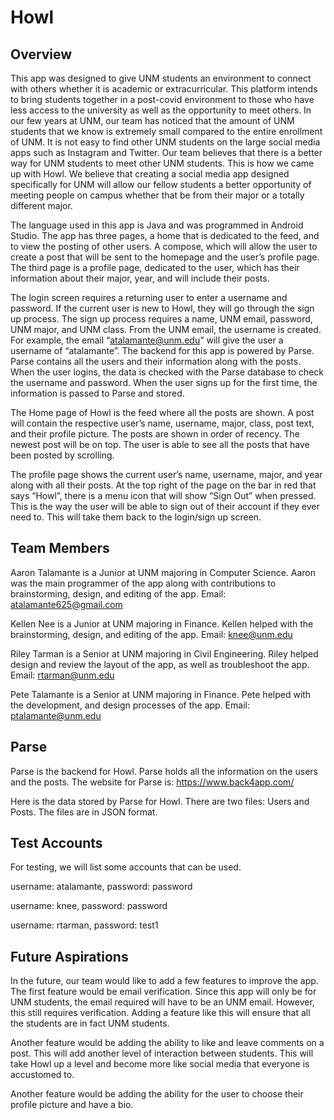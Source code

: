 # Howl

## Overview
This app was designed to give UNM students an environment to connect with others whether it is academic or extracurricular. This platform intends to bring students together in a post-covid environment to those who have less access to the university as well as the opportunity to meet others. In our few years at UNM, our team has noticed that the amount of UNM students that we know is extremely small compared to the entire enrollment of UNM. It is not easy to find other UNM students on the large social media apps such as Instagram and Twitter. Our team believes that there is a better way for UNM students to meet other UNM students. This is how we came up with Howl. We believe that creating a social media app designed specifically for UNM will allow our fellow students a better opportunity of meeting people on campus whether that be from their major or a totally different major. 

The language used in this app is Java and was programmed in Android Studio. The app has three pages, a home that is dedicated to the feed, and to view the posting of other users. A compose, which will allow the user to create a post that will be sent to the homepage and the user’s profile page. The third page is a profile page, dedicated to the user, which has their information about their major, year, and will include their posts. 

The login screen requires a returning user to enter a username and password. If the current user is new to Howl, they will go through the sign up process. The sign up process requires a name, UNM email, password, UNM major, and UNM class. From the UNM email, the username is created. For example, the email “atalamante@unm.edu” will give the user a username of “atalamante”. The backend for this app is powered by Parse. Parse contains all the users and their information along with the posts. When the user logins, the data is checked with the Parse database to check the username and password. When the user signs up for the first time, the information is passed to Parse and stored. 

The Home page of Howl is the feed where all the posts are shown. A post will contain the respective user’s name, username, major, class, post text, and their profile picture. The posts are shown in order of recency. The newest post will be on top. The user is able to see all the posts that have been posted by scrolling.

The profile page shows the current user’s name, username, major, and year along with all their posts. At the top right of the page on the bar in red that says “Howl”, there is a menu icon that will show “Sign Out” when pressed. This is the way the user will be able to sign out of their account if they ever need to. This will take them back to the login/sign up screen.

## Team Members
Aaron Talamante is a Junior at UNM majoring in Computer Science. Aaron was the main programmer of the app along with contributions to brainstorming, design, and editing of the app.
Email: atalamante625@gmail.com  

Kellen Nee is a Junior at UNM majoring in Finance. Kellen helped with the brainstorming, design, and editing of the app.
Email: knee@unm.edu 
	
Riley Tarman is a Senior at UNM majoring in Civil Engineering. Riley helped design and review the layout of the app, as well as troubleshoot the app. 
Email: rtarman@unm.edu 

Pete Talamante is a Senior at UNM majoring in Finance. Pete helped with the development, and design processes of the app. 
Email: ptalamante@unm.edu 

## Parse
Parse is the backend for Howl. Parse holds all the information on the users and the posts. The website for Parse is: https://www.back4app.com/

Here is the data stored by Parse for Howl. There are two files: Users and Posts. The files are in JSON format. 

## Test Accounts
For testing, we will list some accounts that can be used. 

username: atalamante, password: password

username: knee, password: password

username: rtarman, password: test1

## Future Aspirations
In the future, our team would like to add a few features to improve the app. The first feature would be email verification. Since this app will only be for UNM students, the email required will have to be an UNM email. However, this still requires verification. Adding a feature like this will ensure that all the students are in fact UNM students. 

Another feature would be adding the ability to like and leave comments on a post. This will add another level of interaction between students. This will take Howl up a level and become more like social media that everyone is accustomed to.

Another feature would be adding the ability for the user to choose their profile picture and have a bio.
